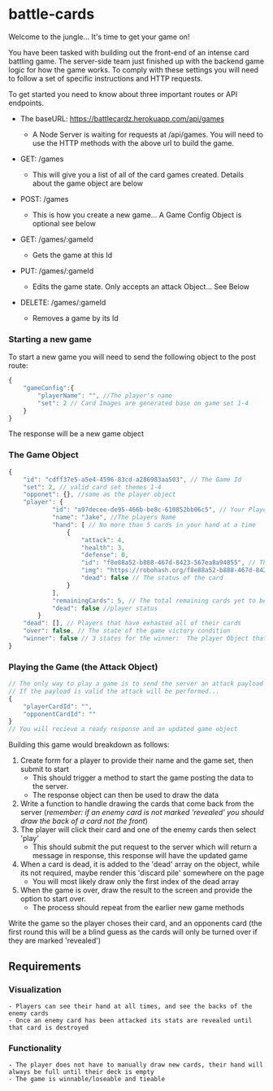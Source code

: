 # battle-cards

Welcome to the jungle... It's time to get your game on!

You have been tasked with building out the front-end of an intense card battling game. 
The server-side team just finished up with the backend game logic for how the game works. 
To comply with these settings you will need to follow a set of specific instructions and HTTP requests.

To get started you need to know about three important routes or API endpoints.

- The baseURL: https://battlecardz.herokuapp.com/api/games
	- A Node Server is waiting for requests at /api/games. You will need to use the HTTP methods with the above url to build the game.

- GET: /games
	- This will give you a list of all of the card games created. Details about the game object are below
- POST: /games
	- This is how you create a new game... A Game Config Object is optional see below
- GET: /games/:gameId
	- Gets the game at this Id
- PUT: /games/:gameId
	- Edits the game state. Only accepts an attack Object... See Below
- DELETE: /games/:gameId
	- Removes a game by its Id
	


### Starting a new game

To start a new game you will need to send the following object to the post route:
```javascript
{
	"gameConfig":{
		"playerName": "", //The player's name
		"set": 2 // Card Images are generated base on game set 1-4
	}
}
```

The response will be a new game object
	
### The Game Object
```javascript
{
	"id": "cdff37e5-a5e4-4596-83cd-a286983aa503", // The Game Id
	"set": 2, // valid card set themes 1-4 
	"opponet": {}, //same as the player object
	"player": { 
			"id": "a97decee-de95-466b-be8c-610852bb06c5", // Your Player Id
			"name": "Jake", //The players Name
			"hand": [ // No more than 5 cards in your hand at a time
				{
					"attack": 4,
					"health": 3,
					"defense": 0,
					"id": "f8e88a52-b888-467d-8423-567ea8a94855", // The cards ID
					"img": "https://robohash.org/f8e88a52-b888-467d-8423-567ea8a94855?set=set2", // An auto generated picture based on the games card set
					"dead": false // The status of the card
				}
			],
			"remainingCards": 5, // The total remaining cards yet to be drawn
			"dead": false //player status
		}
	"dead": [], // Players that have exhasted all of their cards
	"over": false, // The state of the game victory condition
	"winner": false // 3 states for the winner:  The player Object that wins || "Cats Game" || false
}
```

### Playing the Game (the Attack Object)
```javascript
// The only way to play a game is to send the server an attack payload via PUT
// If the payload is valid the attack will be performed... 
{
	"playerCardId": "",
	"opponentCardId": ""
}
// You will recieve a ready response and an updated game object
```

Building this game would breakdown as follows:
 
 1. Create form for a player to provide their name and the game set, then submit to start
	- This should trigger a method to start the game posting the data to the server.
	- The response object can then be used to draw the data
 2. Write a function to handle drawing the cards that come back from the server (*remember: if an enemy card is not marked 'revealed' you should draw the back of a card not the front*)
 3. The player will click their card and one of the enemy cards then select 'play'
 	- This should submit the put request to the server which will return a message in response, this response will have the updated game
 4. When a card is dead, it is added to the 'dead' array on the object, while its not required, maybe render this 'discard pile' somewhere on the page
 	- You will most likely draw only the first index of the dead array
 5. When the game is over, draw the result to the screen and provide the option to start over.
 	- The process should repeat from the earlier new game methods
		

Write the game so the player choses their card, and an opponents card (the first round this will be a blind guess as the cards will only be turned over if they are marked 'revealed')


## Requirements

### Visualization
	- Players can see their hand at all times, and see the backs of the enemy cards
	- Once an enemy card has been attacked its stats are revealed until that card is destroyed

### Functionality
	- The player does not have to manually draw new cards, their hand will always be full until their deck is empty
	- The game is winnable/loseable and tieable
